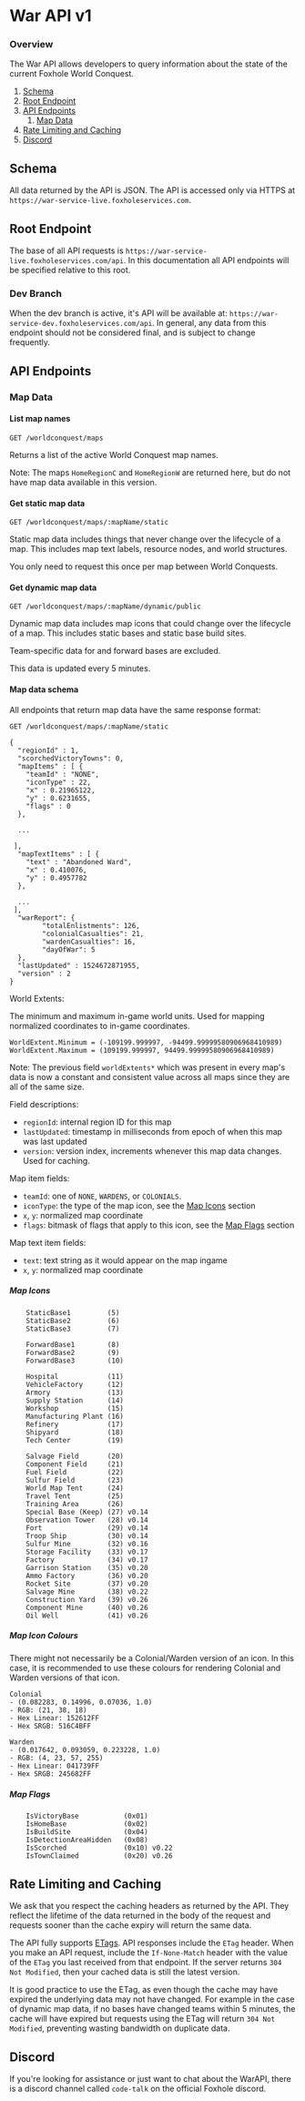 
# War API v1

### Overview

The War API allows developers to query information about the state of the current Foxhole World Conquest.

1. [Schema](#schema)
2. [Root Endpoint](#root-endpoint)
3. [API Endpoints](#api-endpoints)
    1. [Map Data](#map-data)
4. [Rate Limiting and Caching](#rate-limiting-and-caching)
5. [Discord](#discord)

## Schema

All data returned by the API is JSON. The API is accessed only via HTTPS at `https://war-service-live.foxholeservices.com`.

## Root Endpoint

The base of all API requests is `https://war-service-live.foxholeservices.com/api`. In this documentation all API
endpoints will be specified relative to this root.

### Dev Branch

When the dev branch is active, it's API will be available at: `https://war-service-dev.foxholeservices.com/api`. In general, any data 
from this endpoint should not be considered final, and is subject to change frequently.

## API Endpoints

### Map Data

#### List map names

`GET /worldconquest/maps`

Returns a list of the active World Conquest map names.

Note: The maps `HomeRegionC` and `HomeRegionW` are returned here, but do not have map data available in this version.

#### Get static map data

`GET /worldconquest/maps/:mapName/static`

Static map data includes things that never change over the lifecycle of a map. This includes
map text labels, resource nodes, and world structures.

You only need to request this once per map between World Conquests.

#### Get dynamic map data

`GET /worldconquest/maps/:mapName/dynamic/public`

Dynamic map data includes map icons that could change over the lifecycle of a map. This includes
static bases and static base build sites.

Team-specific data for and forward bases are excluded.

This data is updated every 5 minutes.

#### Map data schema

All endpoints that return map data have the same response format:

`GET /worldconquest/maps/:mapName/static`
```
{
  "regionId" : 1,
  "scorchedVictoryTowns": 0,
  "mapItems" : [ {
    "teamId" : "NONE",
    "iconType" : 22,
    "x" : 0.21965122,
    "y" : 0.6231655,
    "flags" : 0
  },

  ...

 ],
  "mapTextItems" : [ {
    "text" : "Abandoned Ward",
    "x" : 0.410076,
    "y" : 0.4957782
  },

  ...
 ],
  "warReport": {
        "totalEnlistments": 126,
        "colonialCasualties": 21,
        "wardenCasualties": 16,
        "dayOfWar": 5
  },
  "lastUpdated" : 1524672871955,
  "version" : 2
}
```

World Extents:

The minimum and maximum in-game world units. Used for mapping normalized coordinates to in-game coordinates.

```
WorldExtent.Minimum = (-109199.999997, -94499.99999580906968410989)
WorldExtent.Maximum = (109199.999997, 94499.99999580906968410989)

```
Note: The previous field `worldExtents*` which was present in every map's data is now a constant and consistent value across all maps since they are all of the same size.

Field descriptions:

- `regionId`: internal region ID for this map
- `lastUpdated`: timestamp in milliseconds from epoch of when this map was last updated
- `version`: version index, increments whenever this map data changes. Used for caching.

Map item fields:

- `teamId`: one of `NONE`, `WARDENS`, or `COLONIALS`.
- `iconType`: the type of the map icon, see the [Map Icons](#map-icons) section
- `x`, `y`: normalized map coordinate
- `flags`: bitmask of flags that apply to this icon, see the [Map Flags](#map-flags) section

Map text item fields:

- `text`: text string as it would appear on the map ingame
- `x`, `y`: normalized map coordinate

##### Map Icons

```
    StaticBase1         (5)
    StaticBase2         (6)
    StaticBase3         (7)

    ForwardBase1        (8)
    ForwardBase2        (9)
    ForwardBase3        (10)

    Hospital            (11)
    VehicleFactory      (12)
    Armory              (13)
    Supply Station      (14)
    Workshop            (15)
    Manufacturing Plant (16)
    Refinery            (17)
    Shipyard            (18)
    Tech Center         (19)

    Salvage Field       (20)
    Component Field     (21)
    Fuel Field          (22)
    Sulfur Field        (23)
    World Map Tent      (24)
    Travel Tent         (25)
    Training Area       (26)
    Special Base (Keep) (27) v0.14
    Observation Tower   (28) v0.14
    Fort                (29) v0.14
    Troop Ship          (30) v0.14
    Sulfur Mine         (32) v0.16
    Storage Facility    (33) v0.17
    Factory             (34) v0.17
    Garrison Station    (35) v0.20
    Ammo Factory        (36) v0.20
    Rocket Site         (37) v0.20
    Salvage Mine        (38) v0.22
    Construction Yard   (39) v0.26
    Component Mine      (40) v0.26
    Oil Well            (41) v0.26
```

##### Map Icon Colours

There might not necessarily be a Colonial/Warden version of an icon.  In this case, it is recommended to use these colours for rendering Colonial and Warden versions of that icon.

```
Colonial
- (0.082283, 0.14996, 0.07036, 1.0)
- RGB: (21, 38, 18)
- Hex Linear: 152612FF
- Hex SRGB: 516C4BFF

Warden
- (0.017642, 0.093059, 0.223228, 1.0)
- RGB: (4, 23, 57, 255)
- Hex Linear: 041739FF
- Hex SRGB: 245682FF
```

##### Map Flags

```
    IsVictoryBase           (0x01)
    IsHomeBase              (0x02)
    IsBuildSite             (0x04)
    IsDetectionAreaHidden   (0x08)
    IsScorched              (0x10) v0.22
    IsTownClaimed           (0x20) v0.26
```

## Rate Limiting and Caching

We ask that you respect the caching headers as returned by the API. They reflect the lifetime of the data
returned in the body of the request and requests sooner than the cache expiry will return the same data.

The API fully supports [ETags](https://developer.mozilla.org/en-US/docs/Web/HTTP/Headers/ETag).
API responses include the `ETag` header. When you make an API request, include the `If-None-Match`
header with the value of the `ETag` you last received from that endpoint. If the server returns `304 Not Modified`,
then your cached data is still the latest version.

It is good practice to use the ETag, as even though the cache may have expired the underlying data may not have changed.
For example in the case of dynamic map data, if no bases have changed teams within 5 minutes, the cache will have
expired but requests using the ETag will return `304 Not Modified`, preventing wasting bandwidth on duplicate data.

## Discord

If you're looking for assistance or just want to chat about the WarAPI, there is a discord channel called `code-talk` on the official Foxhole discord.


